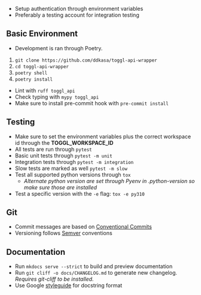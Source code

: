 - Setup authentication through environment variables
- Preferably a testing account for integration testing

## Basic Environment

- Development is ran through Poetry.

1. `git clone https://github.com/ddkasa/toggl-api-wrapper`
2. `cd toggl-api-wrapper`
3. `poetry shell`
4. `poetry install`

- Lint with `ruff toggl_api`
- Check typing with `mypy toggl_api`
- Make sure to install pre-commit hook with `pre-commit install`

## Testing

- Make sure to set the environment variables plus the correct workspace id through the **TOGGL_WORKSPACE_ID**
- All tests are run through `pytest`
- Basic unit tests through `pytest -m unit`
- Integration tests through `pytest -m integration`
- Slow tests are marked as well `pytest -m slow`
- Test all supported python versions through `tox`
  - _Alternate python version are set through Pyenv in .python-version so make sure those are installed_
- Test a specific version with the `-e` flag: `tox -e py310`

## Git

- Commit messages are based on [Conventional Commits](https://www.conventionalcommits.org/en/v1.0.0/)
- Versioning follows [Semver](https://semver.org) conventions

## Documentation

- Run `mkdocs serve --strict` to build and preview documentation
- Run `git cliff -o docs/CHANGELOG.md` to generate new changelog. _Requires git-cliff to be installed._
- Use Google [styleguide](https://google.github.io/styleguide/pyguide.html) for docstring format
